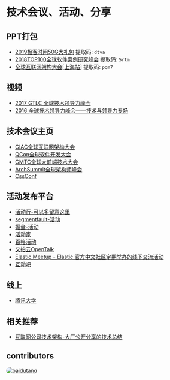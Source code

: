 # 技术会议、活动、分享

## PPT打包
* [2019极客时间50G大礼包](https://pan.baidu.com/s/1ciU3H2WREoQnxR7ZnqJSPw) 提取码: <code>dtva</code>
* [2018TOP100全球软件案例研究峰会](https://pan.baidu.com/s/1ikqPLQRzIyjReOszkmw7zg) 提取码: <code>5rtm</code>
* [全球互联网架构大会[上海站]](https://pan.baidu.com/s/1omz7ngysZCHq1UBUTwJjLg) 提取码: <code>pqm7</code>

## 视频
* [2017 GTLC 全球技术领导力峰会](https://daxue.qq.com/content/content/id/3384)
* [2016 全球技术领导力峰会——技术与领导力专场](https://daxue.qq.com/content/content/id/2732)

## 技术会议主页
* [GIAC全球互联网架构大会](http://www.thegiac.com/index.php)
* [QCon全球软件开发大会](https://2019.qconbeijing.com/)
* [GMTC全球大前端技术大会](https://gmtc2019.geekbang.org/)
* [ArchSummit全球架构师峰会](https://sz2019.archsummit.com/)
* [CssConf](http://cssconf.org/)

## 活动发布平台
* [活动行-可以多留意这里](http://www.huodongxing.com/)
* [segmentfault-活动](https://segmentfault.com/events)
* [掘金-活动](https://juejin.im/events/all)
* [活动家](https://www.huodongjia.com/)
* [百格活动](https://www.bagevent.com/)
* [又拍云OpenTalk](https://opentalk.upyun.com/)
* [Elastic Meetup - Elastic 官方中文社区定期举办的线下交流活动](https://meetup.elasticsearch.cn/event/index.html)
* [互动吧](https://www.hdb.com/)

## 线上
* [腾讯大学](https://daxue.qq.com/)

## 相关推荐
* [互联网公司技术架构-大厂公开分享的技术总结](https://github.com/davideuler/architecture.of.internet-product)

## contributors
<a href="https://github.com/baiyutang"><img src="https://avatars3.githubusercontent.com/u/10782183?s=30" alt="baidutang" style="border-radius:15px">
</a>
